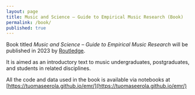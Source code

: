 ```yaml
---
layout: page
title: Music and Science – Guide to Empirical Music Research (Book)
permalink: /book/
published: true
---
```


Book titled _Music and Science – Guide to Empirical Music Research_ will be published in 2023 by [Routledge](https://www.routledge.com).

It is aimed as an introductory text to music undergraduates, postgraduates, and students in related disciplines. 

All the code and data used in the book is available via notebooks at [https://tuomaseerola.github.io/emr/](https://tuomaseerola.github.io/emr/)

